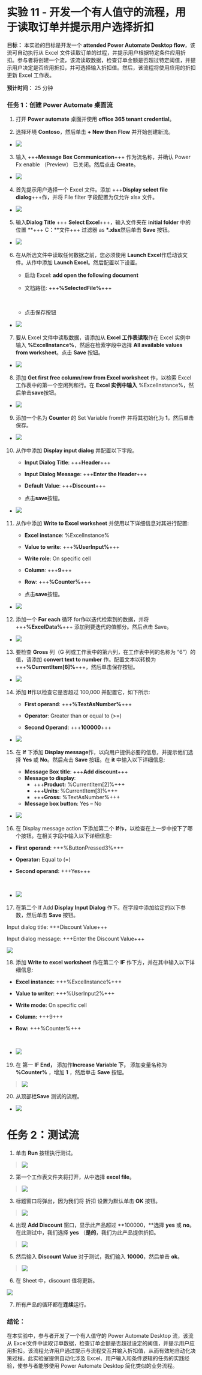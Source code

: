 # 实验 11 - 开发一个有人值守的流程，用于读取订单并提示用户选择折扣

**目标：** 本实验的目标是开发一个 **attended Power Automate Desktop
flow**，该流可自动执行从 Excel
文件读取订单的过程，并提示用户根据特定条件应用折扣。参与者将创建一个流，该流读取数据，检查订单金额是否超过特定阈值，并提示用户决定是否应用折扣，并可选择输入折扣值。然后，该流程将使用应用的折扣更新
Excel 工作表。

**预计时间：** 25 分钟

### 任务 1：创建 Power Automate 桌面流

1.  打开 **Power automate** 桌面并使用 **office 365 tenant
    credential**。

2.  选择环境 **Contoso**，然后单击 **+ New then Flow** 并开始创建新流。

- ![](./media/image1.png)

3.  输入 +++**Message Box Communication**+++ 作为流名称，并确认 Power Fx
    enable （Preview） 已关闭。然后点击 **Create**。

- ![](./media/image2.png)

4.  首先提示用户选择一个 Excel 文件。添加 +++**Display select file
    dialog**+++作，并将 File filter 字段配置为仅允许 xlsx 文件。

- ![](./media/image3.png)

5.  输入**Dialog Title** +++ **Select Excel**+++，输入文件夹在 **initial
    folder** 中的位置 **+++ C：**文件+++ 过滤器 as **\*.xlsx**然后单击
    **Save** 按钮。

- ![](./media/image4.png)

6.  在从所选文件中读取任何数据之前，您必须使用 **Launch
    Excel**作启动该文件。从作中添加 **Launch Excel**。然后配置以下设置。

    - 启动 Excel: **add open the following document**

    - 文档路径: +++**%SelectedFile%**+++

    &nbsp;

    - 点击保存按钮

- ![](./media/image5.png)

7.  要从 Excel 文件中读取数据，请添加从 **Excel 工作表读取**作在 Excel
    实例中输入 **%ExcelInstance%**，然后在检索字段中选择 **All available
    values from worksheet**。点击 **Save** 按钮。

- ![](./media/image6.png)

8.  添加 **Get first free column/row from Excel worksheet** 作，以检索
    Excel 工作表中的第一个空闲列和行。在 **Excel 实例中输入**
    %ExcelInstance%，然后单击**save**按钮。

- ![](./media/image7.png)

9.  添加一个名为 **Counter** 的 Set Variable from作 并将其初始化为
    **1**，然后单击保存。

- ![](./media/image8.png)

10. 从作中添加 **Display input dialog** 并配置以下字段。

    - **Input Dialog Title**: +++**Header**+++

    - **Input Dialog Message**: +++**Enter the Header**+++

    - **Default Value**: +++**Discount**+++

    - 点击**save**按钮。

- ![](./media/image9.png)

11. 从作中添加 **Write to Excel worksheet**
    并使用以下详细信息对其进行配置:

    - **Excel instance**: %ExcelInstance%

    - **Value to write**: +++**%UserInput%**+++

    - **Write role**: On specific cell

    - **Column**: +++**9**+++

    - **Row**: +++**%Counter%**+++

    - 点击**save**按钮。

- ![](./media/image10.png)

12. 添加一个 **For each** 循环 for作以迭代检索到的数据，并将
    +++**%ExcelData%**+++ 添加到要迭代的值部分。然后点击 Save。

- ![](./media/image11.png)

13. 要检查 **Gross** 列（G 列或工作表中的第六列，在工作表中列的名称为
    “6”）的值，请添加 **convert text to number** 作。配置文本以转换为
    +++**%CurrentItem\[6\]%**+++，然后单击保存按钮。

- ![](./media/image12.png)

14. 添加 **If**作以检查它是否超过 100,000 并配置它，如下所示:

    - **First operand**: +++**%TextAsNumber%**+++

    - **Operator**: Greater than or equal to (\>=)

    - **Second Operand**: +++**100000**+++

- ![](./media/image13.png)

15. 在 **If** 下添加 **Display
    message**作，以向用户提供必要的信息，并提示他们选择 **Yes** 或
    **No**。然后点击 **Save** 按钮。在 **it** 中输入以下详细信息:

    - **Message Box title**: +++**Add discount**+++
    - **Message to display**:
      - +++**Product:** %CurrentItem\[2\]%+++
      - +++**Units**: %CurrentItem\[3\]%+++
      - +++**Gross:** %TextAsNumber%+++
    - **Message box button**: Yes – No

- ![](./media/image14.png)

16. 在 Display message action 下添加第二个
    **If**作，以检查在上一步中按下了哪个按钮。在相关字段中输入以下详细信息:

- **First** **operand**: +++%ButtonPressed3%+++

- **Operator:** Equal to (=)

- **Second operand:** +++Yes+++

 

- ![](./media/image15.png)

17. 在第二个 If Add **Display Input Dialog**
    作下。在字段中添加给定的以下参数，然后单击 **Save** 按钮。

Input dialog title: +++Discount Value+++

Input dialog message: +++Enter the Discount Value+++

![](./media/image16.png)

18. 添加 **Write to excel worksheet** 作在第二个 **IF**
    作下方，并在其中输入以下详细信息:

- **Excel instance:** +++%ExcelInstance%+++

- **Value to writer**: +++%UserInput2%+++

- **Write mode:** On specific cell

- **Column:** +++9+++

- **Row:** +++%Counter%+++

&nbsp;

- ![](./media/image17.png)

19. 在 第一 **IF End，** 添加作**Increase Variable 下，** 添加变量名称为
    **%Counter%** ，增加 **1** ，然后单击 **Save** 按钮。

> ![](./media/image18.png)

20. 从顶部栏**Save** 测试的流程。

- ![](./media/image19.png)

# 任务 2：测试流

1.  单击 **Run** 按钮执行测试。

> ![](./media/image20.png)

2.  第一个工作表文件夹将打开，从中选择 **excel file**。

> ![](./media/image21.png)

3.  标题窗口将弹出，因为我们将 折扣 设置为默认单击 **OK** 按钮。

> ![](./media/image22.png)

4.  出现 **Add Discount** 窗口，显示此产品超过 **100000，**选择 **yes**
    或 **no**。在此测试中，我们选择 **yes**
    （**是的**，我们为此产品提供折扣。

> ![](./media/image23.png)

5.  然后输入 **Discount Value** 对于测试，我们输入 **10000**，然后单击
    **ok**。

> ![](./media/image24.png)

6.  在 Sheet 中，discount 值将更新。

![](./media/image25.png)

7.   所有产品的循环都在**连续**运行。

### 结论：

在本实验中，参与者开发了一个有人值守的 Power Automate Desktop 流，该流从
Excel文件中读取订单数据，检查订单金额是否超过设定的阈值，并提示用户应用折扣。该流程允许用户通过提示与流程交互并输入折扣值，从而有效地自动化决策过程。此实验室提供自动化涉及
Excel、用户输入和条件逻辑的任务的实践经验，使参与者能够使用 Power
Automate Desktop 简化类似的业务流程。
